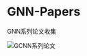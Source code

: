 # GNN-Papers
GNN系列论文收集

![GCNN系列论文](https://cdn.jsdelivr.net/gh/lizhangjie316/img/2020/20200806225333.png)

